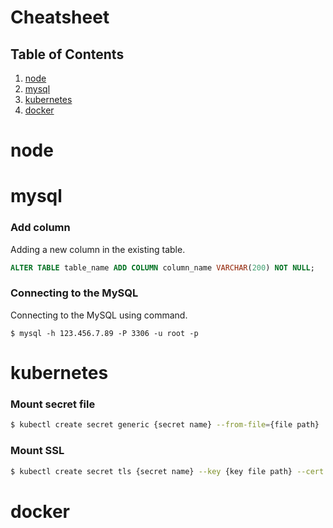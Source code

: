 # Cheatsheet

## Table of Contents
  1. [node](#node)
  1. [mysql](#mysql)
  1. [kubernetes](#kubernetes)
  1. [docker](#docker)

# node
# mysql
<!--
{
  "section" : "mysql"
}
-->
### Add column

Adding a new column in the existing table.

```sql
ALTER TABLE table_name ADD COLUMN column_name VARCHAR(200) NOT NULL;
```

<!--
{
  "section" : "mysql"
}
-->
### Connecting to the MySQL

Connecting to the MySQL using command.

```console
$ mysql -h 123.456.7.89 -P 3306 -u root -p
```
# kubernetes
<!--
{
  "section" : "kubernetes"
}
-->
### Mount secret file

```bash
$ kubectl create secret generic {secret name} --from-file={file path}
```

<!--
{
  "section" : "kubernetes"
}
-->
### Mount SSL

```bash
$ kubectl create secret tls {secret name} --key {key file path} --cert {cert file path}
```
# docker
